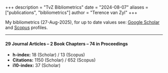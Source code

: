 +++
description = "TvZ Bibliometrics"
date = "2024-08-07"
aliases = ["publications", "bibliometrics"]
author = "Terence van Zyl"
+++

My bibliometrics (27-Aug-2025), for up to date values see: [Google Scholar](https://scholar.google.com/citations?user=9DLVr5oAAAAJ&hl=en) and [Scopus](https://www.scopus.com/authid/detail.uri?authorId=26532116600) profiles.

---

#### 29 Journal Articles – 2 Book Chapters – 74 in Proceedings

- **h-index:** 18 (Scholar) / 13 (Scopus) 
- **Citations:** 1150 (Scholar) / 652 (Scopus) 
- **i10-index:** 37 (Scholar)